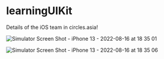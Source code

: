 # learningUIKit

Details of the iOS team in circles.asia!

![Simulator Screen Shot - iPhone 13 - 2022-08-16 at 18 35 01](https://user-images.githubusercontent.com/110222524/184889036-8dd49261-1be2-4b64-b180-20ca65d0c918.png)

![Simulator Screen Shot - iPhone 13 - 2022-08-16 at 18 35 06](https://user-images.githubusercontent.com/110222524/184889101-2a149cd9-7f98-4f4a-8e4d-a560ed9fb830.png)
